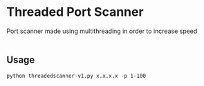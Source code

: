 # Threaded Port Scanner
Port scanner made using multithreading in order to increase speed
</br>
</br>
## Usage
```
python threadedscanner-v1.py x.x.x.x -p 1-100
```

